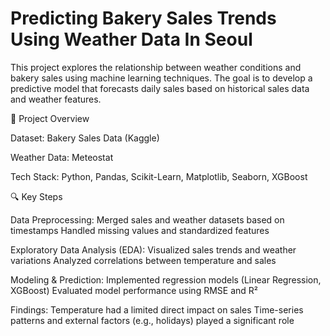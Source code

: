 # Predicting Bakery Sales Trends Using Weather Data In Seoul

This project explores the relationship between weather conditions and bakery sales using machine learning techniques. The goal is to develop a predictive model that forecasts daily sales based on historical sales data and weather features.

📌 Project Overview

Dataset: Bakery Sales Data (Kaggle)

Weather Data: Meteostat

Tech Stack: Python, Pandas, Scikit-Learn, Matplotlib, Seaborn, XGBoost


🔍 Key Steps

Data Preprocessing:
Merged sales and weather datasets based on timestamps
Handled missing values and standardized features

Exploratory Data Analysis (EDA):
Visualized sales trends and weather variations
Analyzed correlations between temperature and sales

Modeling & Prediction:
Implemented regression models (Linear Regression, XGBoost)
Evaluated model performance using RMSE and R²

Findings:
Temperature had a limited direct impact on sales
Time-series patterns and external factors (e.g., holidays) played a significant role
